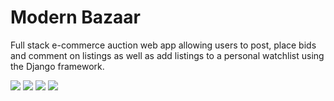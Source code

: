 <h1> Modern Bazaar </h1>

Full stack e-commerce auction web app allowing users to post, place bids and comment on listings as well as add listings to a personal watchlist using the Django framework.

<img src="https://img.shields.io/badge/-Python-blue" />  <img src="https://img.shields.io/badge/-Django-green" /> <img src="https://img.shields.io/badge/-PostgreSQL-lightgrey" /> 
<img src="https://img.shields.io/badge/-HTML5-orange" /> 
